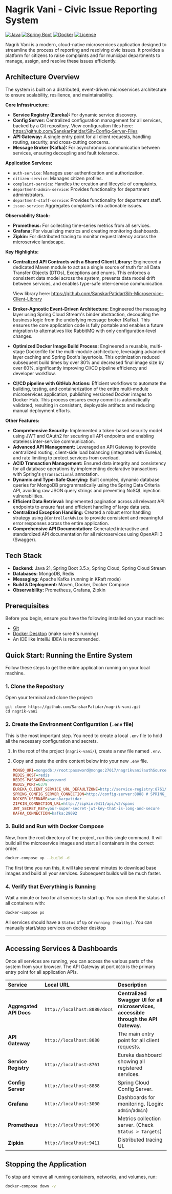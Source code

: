 # Nagrik Vani - Civic Issue Reporting System

[![Java](https://img.shields.io/badge/Java-21-blue.svg)](https://www.java.com)
[![Spring Boot](https://img.shields.io/badge/Spring%20Boot-3.5.x-brightgreen.svg)](https://spring.io/projects/spring-boot)
[![Docker](https://img.shields.io/badge/Docker-Ready-blue.svg)](https://www.docker.com/)
[![License](https://img.shields.io/badge/License-MIT-yellow.svg)](LICENSE)

Nagrik Vani is a modern, cloud-native microservices application designed to streamline the process of reporting and resolving civic issues. It provides a platform for citizens to raise complaints and for municipal departments to manage, assign, and resolve these issues efficiently.

## Architecture Overview

The system is built on a distributed, event-driven microservices architecture to ensure scalability, resilience, and maintainability.

**Core Infrastructure:**
* **Service Registry (Eureka):** For dynamic service discovery.
* **Config Server:** Centralized configuration management for all services, backed by a Git repository. View configuration files here: https://github.com/SanskarPatidar/Sih-Config-Server-Files
* **API Gateway:** A single entry point for all client requests, handling routing, security, and cross-cutting concerns.
* **Message Broker (Kafka):** For asynchronous communication between services, ensuring decoupling and fault tolerance.

**Application Services:**
* `auth-service`: Manages user authentication and authorization.
* `citizen-service`: Manages citizen profiles.
* `complaint-service`: Handles the creation and lifecycle of complaints.
* `department-admin-service`: Provides functionality for department administrators.
* `department-staff-service`: Provides functionality for department staff.
* `issue-service`: Aggregates complaints into actionable issues.

**Observability Stack:**
* **Prometheus:** For collecting time-series metrics from all services.
* **Grafana:** For visualizing metrics and creating monitoring dashboards.
* **Zipkin:** For distributed tracing to monitor request latency across the microservice landscape.

**Key Highlights:**
* **Centralized API Contracts with a Shared Client Library:** Engineered a dedicated Maven module to act as a single source of truth for all Data Transfer Objects (DTOs), Exceptions and enums. This enforces a consistent data model across the system, prevents data model drift between services, and enables type-safe inter-service communication.

  View library here: https://github.com/SanskarPatidar/Sih-Microservice-Client-Library
* **Broker-Agnostic Event-Driven Architecture:** Engineered the messaging layer using Spring Cloud Stream's binder abstraction, decoupling the business logic from the underlying message broker (Kafka). This ensures the core application code is fully portable and enables a future migration to alternatives like RabbitMQ with only configuration-level changes.
* **Optimized Docker Image Build Process:** Engineered a reusable, multi-stage Dockerfile for the multi-module architecture, leveraging advanced layer caching and Spring Boot's layertools. This optimization reduced subsequent build times by over 80% and decreased final image size by over 60%, significantly improving CI/CD pipeline efficiency and developer workflow.
* **CI/CD pipeline with GitHub Actions:** Efficient workflows to automate the building, testing, and containerization of the entire multi-module microservices application, publishing versioned Docker images to Docker Hub. This process ensures every commit is automatically validated, resulting in consistent, deployable artifacts and reducing manual deployment efforts.

**Other Features:**
* **Comprehensive Security:** Implemented a token-based security model using JWT and OAuth2 for securing all API endpoints and enabling stateless inter-service communication.
* **Advanced API Management:** Leveraged an API Gateway to provide centralized routing, client-side load balancing (integrated with Eureka), and rate limiting to protect services from overload.
* **ACID Transaction Management:** Ensured data integrity and consistency for all database operations by implementing declarative transactions with Spring's `@Transactional` annotation.
* **Dynamic and Type-Safe Querying:** Built complex, dynamic database queries for MongoDB programmatically using the Spring Data Criteria API, avoiding raw JSON query strings and preventing NoSQL injection vulnerabilities.
* **Efficient Data Retrieval:** Implemented pagination across all relevant API endpoints to ensure fast and efficient handling of large data sets.
* **Centralized Exception Handling:** Created a robust error handling strategy using `@ControllerAdvice` to provide consistent and meaningful error responses across the entire application.
* **Comprehensive API Documentation:** Generated interactive and standardized API documentation for all microservices using OpenAPI 3 (Swagger).

## Tech Stack

* **Backend:** Java 21, Spring Boot 3.5.x, Spring Cloud, Spring Cloud Stream
* **Databases:** MongoDB, Redis
* **Messaging:** Apache Kafka (running in KRaft mode)
* **Build & Deployment:** Maven, Docker, Docker Compose
* **Observability:** Prometheus, Grafana, Zipkin

## Prerequisites

Before you begin, ensure you have the following installed on your machine:
* [Git](https://git-scm.com/downloads)
* [Docker Desktop](https://www.docker.com/products/docker-desktop/) (make sure it's running)
* An IDE like IntelliJ IDEA is recommended.

## Quick Start: Running the Entire System

Follow these steps to get the entire application running on your local machine.

### 1. Clone the Repository
Open your terminal and clone the project:
```git
git clone https://github.com/SanskarPatidar/nagrik-vani.git
cd nagrik-vani
```

### 2\. Create the Environment Configuration (`.env` file)

This is the most important step. You need to create a local `.env` file to hold all the necessary configuration and secrets.

1.  In the root of the project (`nagrik-vani/`), create a new file named `.env`.

2.  Copy and paste the entire content below into your new `.env` file.

    ```ini
    MONGO_URI=mongodb://root:password@mongo:27017/nagrikvani?authSource=admin
    REDIS_HOST=redis
    REDIS_PASSWORD=password
    REDIS_PORT=6379
    EUREKA_CLIENT_SERVICE_URL_DEFAULTZONE=http://service-registry:8761/eureka
    SPRING_CONFIG_SERVER_CONNECTION=http://config-server:8888 # SPRING_CONFIG_IMPORT name is dangerous, do not try this at home
    DOCKER_USERNAME=sanskarpatidar
    ZIPKIN_CONNECTION_URL=http://zipkin:9411/api/v2/spans
    JWT_SECRET_KEY=your-super-secret-jwt-key-that-is-long-and-secure
    KAFKA_CONNECTION=kafka:29092
    
    ```

### 3\. Build and Run with Docker Compose

Now, from the root directory of the project, run this single command. It will build all the microservice images and start all containers in the correct order.

```bash
docker-compose up --build -d
```

The first time you run this, it will take several minutes to download base images and build all your services. Subsequent builds will be much faster.

### 4\. Verify that Everything is Running

Wait a minute or two for all services to start up. You can check the status of all containers with:

```bash
docker-compose ps
```

All services should have a `Status` of `Up` or `running (healthy)`. You can manually start/stop services on docker desktop

---

## Accessing Services & Dashboards

Once all services are running, you can access the various parts of the system from your browser. The API Gateway at port `8080` is the primary entry point for all application APIs.

| Service | Local URL | Description |
| :--- | :--- | :--- |
| **Aggregated API Docs** | `http://localhost:8080/docs` | **Centralized Swagger UI for all microservices, accessible through the API Gateway.** |
| **API Gateway** | `http://localhost:8080` | The main entry point for all client requests. |
| **Service Registry**| `http://localhost:8761` | Eureka dashboard showing all registered services. |
| **Config Server** | `http://localhost:8888` | Spring Cloud Config Server. |
| **Grafana** | `http://localhost:3000` | Dashboards for monitoring. (Login: `admin`/`admin`) |
| **Prometheus** | `http://localhost:9090` | Metrics collection server. (Check `Status > Targets`) |
| **Zipkin** | `http://localhost:9411` | Distributed tracing UI. |

## Stopping the Application

To stop and remove all running containers, networks, and volumes, run:

```bash
docker-compose down -v
```
```
